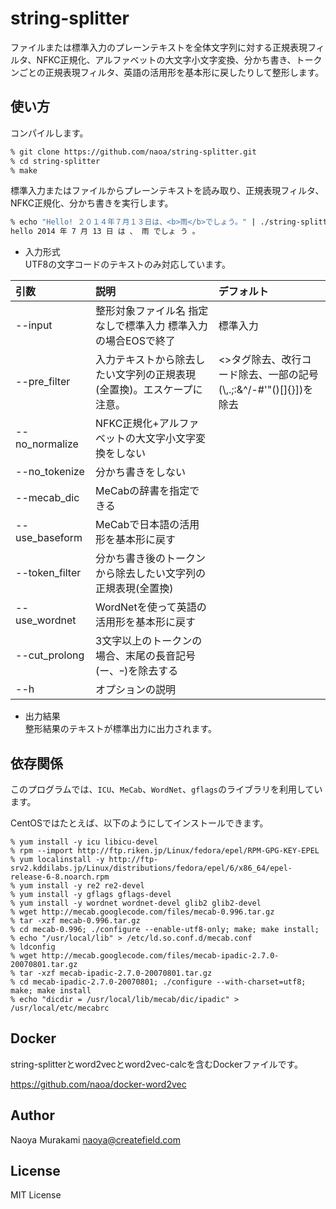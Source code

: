 # string-splitter

ファイルまたは標準入力のプレーンテキストを全体文字列に対する正規表現フィルタ、NFKC正規化、アルファベットの大文字小文字変換、分かち書き、トークンごとの正規表現フィルタ、英語の活用形を基本形に戻したりして整形します。

## 使い方
コンパイルします。

```bash
% git clone https://github.com/naoa/string-splitter.git
% cd string-splitter
% make
```

標準入力またはファイルからプレーンテキストを読み取り、正規表現フィルタ、NFKC正規化、分かち書きを実行します。

```bash
% echo "Hello! ２０１４年７月１３日は、<b>雨</b>でしょう。" | ./string-splitter
hello 2014 年 7 月 13 日 は 、 雨 でしょ う 。
```

* 入力形式  
UTF8の文字コードのテキストのみ対応しています。

| 引数        | 説明       |デフォルト   |
|:-----------|:------------|:------------|
| --input | 整形対象ファイル名 指定なしで標準入力 標準入力の場合EOSで終了|標準入力|
| --pre_filter |入力テキストから除去したい文字列の正規表現(全置換)。エスケープに注意。|<>タグ除去、改行コード除去、一部の記号(\\,.;:&^/-#'"()[]{}])を除去|
| --no_normalize |NFKC正規化+アルファベットの大文字小文字変換をしない||
| --no_tokenize |分かち書きをしない||
| --mecab_dic |MeCabの辞書を指定できる||
| --use_baseform |MeCabで日本語の活用形を基本形に戻す||
| --token_filter |分かち書き後のトークンから除去したい文字列の正規表現(全置換)||
| --use_wordnet |WordNetを使って英語の活用形を基本形に戻す||
| --cut_prolong |3文字以上のトークンの場合、末尾の長音記号(ー、ｰ)を除去する||
| --h |オプションの説明||

* 出力結果  
整形結果のテキストが標準出力に出力されます。

## 依存関係
このプログラムでは、<code>ICU</code>、<code>MeCab</code>、<code>WordNet</code>、<code>gflags</code>のライブラリを利用しています。

CentOSではたとえば、以下のようにしてインストールできます。

```
% yum install -y icu libicu-devel
% rpm --import http://ftp.riken.jp/Linux/fedora/epel/RPM-GPG-KEY-EPEL
% yum localinstall -y http://ftp-srv2.kddilabs.jp/Linux/distributions/fedora/epel/6/x86_64/epel-release-6-8.noarch.rpm
% yum install -y re2 re2-devel
% yum install -y gflags gflags-devel
% yum install -y wordnet wordnet-devel glib2 glib2-devel
% wget http://mecab.googlecode.com/files/mecab-0.996.tar.gz
% tar -xzf mecab-0.996.tar.gz
% cd mecab-0.996; ./configure --enable-utf8-only; make; make install; 
% echo "/usr/local/lib" > /etc/ld.so.conf.d/mecab.conf
% ldconfig
% wget http://mecab.googlecode.com/files/mecab-ipadic-2.7.0-20070801.tar.gz
% tar -xzf mecab-ipadic-2.7.0-20070801.tar.gz
% cd mecab-ipadic-2.7.0-20070801; ./configure --with-charset=utf8; make; make install
% echo "dicdir = /usr/local/lib/mecab/dic/ipadic" > /usr/local/etc/mecabrc
```

## Docker
string-splitterとword2vecとword2vec-calcを含むDockerファイルです。

https://github.com/naoa/docker-word2vec

## Author

Naoya Murakami naoya@createfield.com

## License

MIT License 

